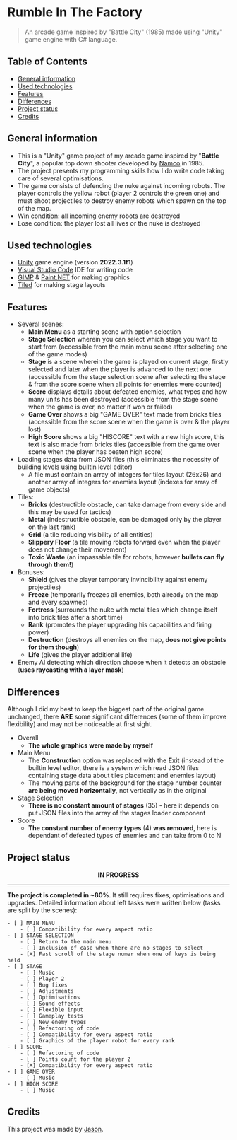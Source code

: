 # Rumble In The Factory
> An arcade game inspired by "Battle City" (1985) made using "Unity" game engine with C# language.

## Table of Contents
* [General information](#general-information)
* [Used technologies](#used-technologies)
* [Features](#features)
* [Differences](#differences)
* [Project status](#project-status)
* [Credits](#credits)

## General information
- This is a "Unity" game project of my arcade game inspired by "**Battle City**", a popular top down shooter developed by [Namco](https://en.wikipedia.org/wiki/Namco) in 1985.
- The project presents my programming skills how I do write code taking care of several optimisations.
- The game consists of defending the nuke against incoming robots. The player controls the yellow robot (player 2 controls the green one) and must shoot projectiles to destroy enemy robots which spawn on the top of the map.
- Win condition: all incoming enemy robots are destroyed
- Lose condition: the player lost all lives or the nuke is destroyed

## Used technologies
- [Unity](https://unity.com/) game engine (version **2022.3.1f1**)
- [Visual Studio Code](https://code.visualstudio.com/) IDE for writing code
- [GIMP](https://www.gimp.org/) & [Paint.NET](https://www.getpaint.net/) for making graphics
- [Tiled](https://www.mapeditor.org/) for making stage layouts

## Features
- Several scenes:
	- **Main Menu** as a starting scene with option selection
	- **Stage Selection** wherein you can select which stage you want to start from (accessible from the main menu scene after selecting one of the game modes)
	- **Stage** is a scene wherein the game is played on current stage, firstly selected and later when the player is advanced to the next one (accessible from the stage selection scene after selecting the stage & from the score scene when all points for enemies were counted)
	- **Score** displays details about defeated enemies, what types and how many units has been destroyed (accessible from the stage scene when the game is over, no matter if won or failed)
	- **Game Over** shows a big "GAME OVER" text made from bricks tiles (accessible from the score scene when the game is over & the player lost)
	- **High Score** shows a big "HISCORE" text with a new high score, this text is also made from bricks tiles (accessible from the game over scene when the player has beaten high score)
- Loading stages data from JSON files (this eliminates the necessity of building levels using builtin level editor)
	- A file must contain an array of integers for tiles layout (26x26) and another array of integers for enemies layout (indexes for array of game objects)
- Tiles:
	- **Bricks** (destructible obstacle, can take damage from every side and this may be used for tactics)
	- **Metal** (indestructible obstacle, can be damaged only by the player on the last rank)
	- **Grid** (a tile reducing visibility of all entities)
	- **Slippery Floor** (a tile moving robots forward even when the player does not change their movement)
	- **Toxic Waste** (an impassable tile for robots, however **bullets can fly through them!**)
- Bonuses:
	- **Shield** (gives the player temporary invincibility against enemy projectiles)
	- **Freeze** (temporarily freezes all enemies, both already on the map and every spawned)
	- **Fortress** (surrounds the nuke with metal tiles which change itself into brick tiles after a short time)
	- **Rank** (promotes the player upgrading his capabilities and firing power)
	- **Destruction** (destroys all enemies on the map, **does not give points for them though**)
	- **Life** (gives the player additional life)
- Enemy AI detecting which direction choose when it detects an obstacle (**uses raycasting with a layer mask**)

## Differences
Although I did my best to keep the biggest part of the original game unchanged, there **ARE** some significant differences (some of them improve flexibility) and may not be noticeable at first sight.
- Overall
	- **The whole graphics were made by myself**
- Main Menu
	- The **Construction** option was replaced with the **Exit** (instead of the builtin level editor, there is a system which read JSON files containing stage data about tiles placement and enemies layout)
	- The moving parts of the background for the stage number counter **are being moved horizontally**, not vertically as in the original
- Stage Selection
	- **There is no constant amount of stages** (35) - here it depends on put JSON files into the array of the stages loader component
- Score
	- **The constant number of enemy types** (4) **was removed**, here is dependant of defeated types of enemies and can take from 0 to N

## Project status
<p align = "center"><b>IN PROGRESS</b></p>

---
**The project is completed in ~80%**. It still requires fixes, optimisations and upgrades. Detailed information about left tasks were written below (tasks are split by the scenes):

```[tasklist]
- [ ] MAIN MENU
	- [ ] Compatibility for every aspect ratio
- [ ] STAGE SELECTION
	- [ ] Return to the main menu
	- [ ] Inclusion of case when there are no stages to select
	- [X] Fast scroll of the stage numer when one of keys is being held
- [ ] STAGE
	- [ ] Music
	- [ ] Player 2
	- [ ] Bug fixes
	- [ ] Adjustments
	- [ ] Optimisations
	- [ ] Sound effects
	- [ ] Flexible input
	- [ ] Gameplay tests
	- [ ] New enemy types
	- [ ] Refactoring of code
	- [ ] Compatibility for every aspect ratio
	- [ ] Graphics of the player robot for every rank
- [ ] SCORE
	- [ ] Refactoring of code
	- [ ] Points count for the player 2
	- [X] Compatibility for every aspect ratio
- [ ] GAME OVER
	- [ ] Music
- [ ] HIGH SCORE
	- [ ] Music
```

## Credits
This project was made by [Jason](https://jasonxiii.pl "Jason. Cała informatyka w jednym miejscu! Oficjalna strona internetowa! Setki artykułów na różne tematy! Wszystko stworzone przez jedną osobę!").